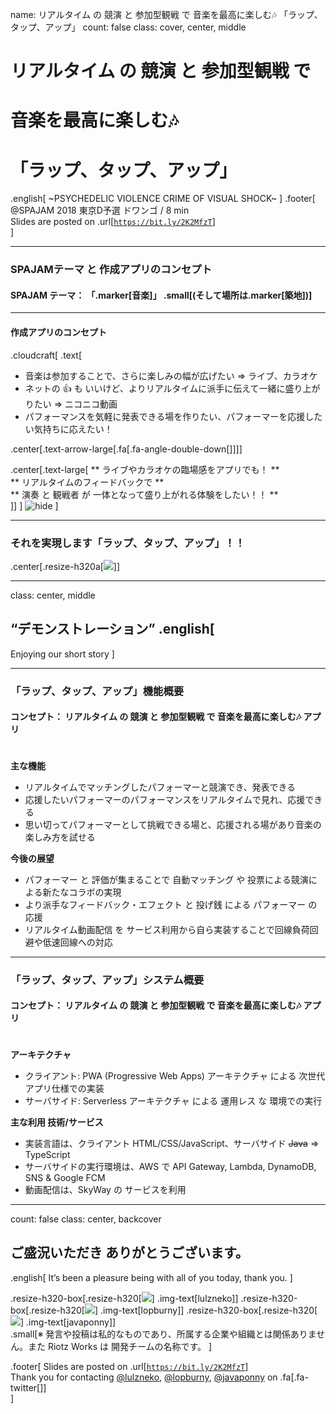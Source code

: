 name: リアルタイム の 競演 と 参加型観戦 で 音楽を最高に楽しむ🎶  「ラップ、タップ、アップ」
count: false
class: cover, center, middle
# リアルタイム の 競演 と 参加型観戦 で
# 音楽を最高に楽しむ🎶
# 「ラップ、タップ、アップ」
.english[
  ~PSYCHEDELIC VIOLENCE CRIME OF VISUAL SHOCK~
]
.footer[
  @SPAJAM 2018 東京D予選 ドワンゴ / 8 min  
  Slides are posted on .url[[`https://bit.ly/2K2MfzT`](https://bit.ly/2K2MfzT)]  
]


---
### SPAJAMテーマ と 作成アプリのコンセプト
#### SPAJAM テーマ： 「.marker[音楽]」 .small[(そして場所は.marker[築地])]
----
#### 作成アプリのコンセプト
.cloudcraft[
.text[
- 音楽は参加することで、さらに楽しみの幅が広げたい ⇒ ライブ、カラオケ
- ネットの 👍  も いいけど、よりリアルタイムに派手に伝えて一緒に盛り上がりたい ⇒ ニコニコ動画
- パフォーマンスを気軽に発表できる場を作りたい、パフォーマーを応援したい気持ちに応えたい！

.center[.text-arrow-large[.fa[.fa-angle-double-down[]]]]

.center[.text-large[
  ** ライブやカラオケの臨場感をアプリでも！ **  
  ** リアルタイムのフィードバックで **  
  ** 演奏 と 観戦者 が 一体となって盛り上がれる体験をしたい！！ **  
]]
]
![](contents/2018-spajam-qualification/images/hide.jpg "hide")
]


---
### それを実現します「ラップ、タップ、アップ」！！
.center[.resize-h320a[![](contents/2018-spajam-qualification/images/01.png)]]


---
class: center, middle
## “デモンストレーション” .english[
  Enjoying our short story
]


---
### 「ラップ、タップ、アップ」機能概要
#### コンセプト： リアルタイム の 競演 と 参加型観戦 で 音楽を最高に楽しむ🎶 アプリ  
　  
**主な機能**
- リアルタイムでマッチングしたパフォーマーと競演でき、発表できる
- 応援したいパフォーマーのパフォーマンスをリアルタイムで見れ、応援できる
- 思い切ってパフォーマーとして挑戦できる場と、応援される場があり音楽の楽しみ方を試せる  

**今後の展望**
- パフォーマー と 評価が集まることで 自動マッチング や 投票による競演による新たなコラボの実現
- より派手なフィードバック・エフェクト と 投げ銭 による パフォーマー の 応援
- リアルタイム動画配信 を サービス利用から自ら実装することで回線負荷回避や低速回線への対応


---
### 「ラップ、タップ、アップ」システム概要
#### コンセプト： リアルタイム の 競演 と 参加型観戦 で 音楽を最高に楽しむ🎶 アプリ  
　  
**アーキテクチャ**
- クライアント: PWA (Progressive Web Apps) アーキテクチャ による 次世代アプリ仕様での実装
- サーバサイド: Serverless アーキテクチャ による 運用レス な 環境での実行

**主な利用 技術/サービス**
- 実装言語は、クライアント HTML/CSS/JavaScript、サーバサイド ~~Java~~ => TypeScript
- サーバサイドの実行環境は、AWS で API Gateway, Lambda, DynamoDB, SNS & Google FCM
- 動画配信は、SkyWay の サービスを利用


---
count: false
class: center, backcover
## ご盛況いただき ありがとうございます。
.english[
  It’s been a pleasure being with all of you today, thank you.
]

.resize-h320-box[.resize-h320[![](bio/lulzneko/photo.jpg)] .img-text[lulzneko]]
.resize-h320-box[.resize-h320[![](bio/lopburny/photo.jpg)] .img-text[lopburny]]
.resize-h320-box[.resize-h320[![](bio/javaponny/photo.jpg)] .img-text[javaponny]]  
.small[※ 発言や投稿は私的なものであり、所属する企業や組織とは関係ありません。また Riotz Works は 開発チームの名称です。  ]

.footer[
  Slides are posted on .url[[`https://bit.ly/2K2MfzT`](https://bit.ly/2K2MfzT)]  
  Thank you for contacting [@lulzneko](https://twitter.com/lulzneko), [@lopburny](https://twitter.com/lopburny), [@javaponny](https://twitter.com/javaponny) on .fa[.fa-twitter[]]  
]
